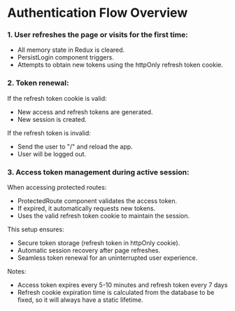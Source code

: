 # Authentication Flow Overview

### 1. User refreshes the page or visits for the first time:

- All memory state in Redux is cleared.
- PersistLogin component triggers.
- Attempts to obtain new tokens using the httpOnly refresh token cookie.

### 2. Token renewal:

If the refresh token cookie is valid:
- New access and refresh tokens are generated.
- New session is created.

If the refresh token is invalid:
- Send the user to "/" and reload the app.
- User will be logged out.

### 3. Access token management during active session:

When accessing protected routes:
- ProtectedRoute component validates the access token.
- If expired, it automatically requests new tokens.
- Uses the valid refresh token cookie to maintain the session.

This setup ensures:
- Secure token storage (refresh token in httpOnly cookie).
- Automatic session recovery after page refreshes.
- Seamless token renewal for an uninterrupted user experience.


Notes:
- Access token expires every 5-10 minutes and refresh token every 7 days
- Refresh cookie expiration time is calculated from the database to be fixed, so it will always have a static lifetime.